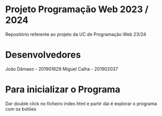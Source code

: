 # Projeto Programação Web 2023 / 2024
Repositório referente ao projeto da UC de Programação Web 23/24

# Desenvolvedores
João Dâmaso - 201901629
Miguel Calha - 201902037

# Para inicializar o Programa
Dar double click no ficheiro index.html e partir dai é explorar o programa com os botões


